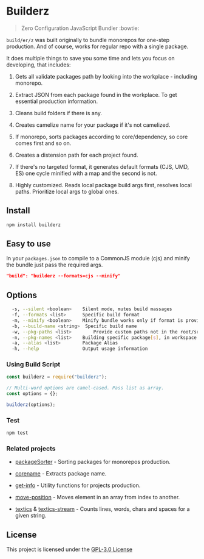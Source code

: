 # Builderz

> Zero Configuration JavaScript Bundler :bowtie:

`build/er/z` was built originally to bundle monorepos for one-step production. And of course, works for regular repo with a single package.

It does multiple things to save you some time and lets you focus on developing,
that includes:

1. Gets all validate packages path by looking into the workplace - including
   monorepo.

2. Extract JSON from each package found in the workplace. To get essential
   production information.

3. Cleans build folders if there is any.

4. Creates camelize name for your package if it's not camelized.

5. If monorepo, sorts packages according to core/dependency, so core comes first
   and so on.

6. Creates a distension path for each project found.

7. If there's no targeted format, it generates default formats (CJS, UMD, ES)
   one cycle minified with a map and the second is not.

8. Highly customized. Reads local package build args first, resolves local paths. Prioritize
   local args to global ones.

## Install

```bash
npm install builderz
```

## Easy to use

In your `packages.json` to compile to a CommonJS module (cjs) and minify the
bundle just pass the required args.

```json
"build": "builderz --formats=cjs --minify"
```

## Options

```bash
  -s, --silent <boolean>    Silent mode, mutes build massages
  -f, --formats <list>      Specific build format
  -m, --minify <boolean>    Minify bundle works only if format is provided
  -b, --build-name <string>  Specific build name
  -w, --pkg-paths <list>        Provide custom paths not in the root/src
  -n, --pkg-names <list>    Building specific package[s], in workspace
  -a, --alias <list>        Package Alias
  -h, --help                Output usage information
```

### Using Build Script

```js
const builderz = require("builderz");

// Multi-word options are camel-cased. Pass list as array.
const options = {};

builderz(options);
```

### Test

```sh
npm test
```

### Related projects

- [packageSorter](https://github.com/jalal246/packageSorter) - Sorting packages
  for monorepos production.

- [corename](https://github.com/jalal246/corename) - Extracts package name.

- [get-info](https://github.com/jalal246/get-info) - Utility functions for projects production.

- [move-position](https://github.com/jalal246/move-position) - Moves element in
  an array from index to another.

- [textics](https://github.com/jalal246/textics) & [textics-stream](https://github.com/jalal246/textics-stream) - Counts lines, words, chars and spaces for a given string.

## License

This project is licensed under the [GPL-3.0 License](https://github.com/jalal246/builderz/blob/master/LICENSE)
